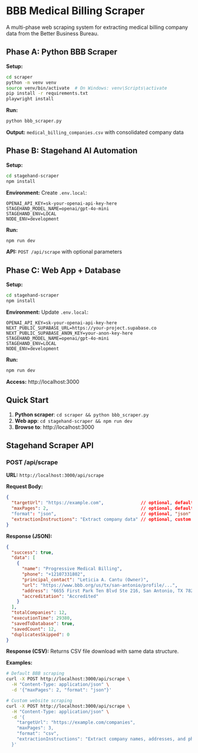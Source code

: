 # BBB Medical Billing Scraper

A multi-phase web scraping system for extracting medical billing company data from the Better Business Bureau.

## Phase A: Python BBB Scraper

**Setup:**
```bash
cd scraper
python -m venv venv
source venv/bin/activate  # On Windows: venv\Scripts\activate
pip install -r requirements.txt
playwright install
```

**Run:**
```bash
python bbb_scraper.py
```

**Output:** `medical_billing_companies.csv` with consolidated company data

## Phase B: Stagehand AI Automation

**Setup:**
```bash
cd stagehand-scraper
npm install
```

**Environment:**
Create `.env.local`:
```
OPENAI_API_KEY=sk-your-openai-api-key-here
STAGEHAND_MODEL_NAME=openai/gpt-4o-mini
STAGEHAND_ENV=LOCAL
NODE_ENV=development
```

**Run:**
```bash
npm run dev
```

**API:** `POST /api/scrape` with optional parameters

## Phase C: Web App + Database

**Setup:**
```bash
cd stagehand-scraper
npm install
```

**Environment:**
Update `.env.local`:
```
OPENAI_API_KEY=sk-your-openai-api-key-here
NEXT_PUBLIC_SUPABASE_URL=https://your-project.supabase.co
NEXT_PUBLIC_SUPABASE_ANON_KEY=your-anon-key-here
STAGEHAND_MODEL_NAME=openai/gpt-4o-mini
STAGEHAND_ENV=LOCAL
NODE_ENV=development
```

**Run:**
```bash
npm run dev
```

**Access:** http://localhost:3000

## Quick Start

1. **Python scraper**: `cd scraper && python bbb_scraper.py`
2. **Web app**: `cd stagehand-scraper && npm run dev`
3. **Browse to**: http://localhost:3000

## Stagehand Scraper API

### POST /api/scrape

**URL:** `http://localhost:3000/api/scrape`

**Request Body:**
```json
{
  "targetUrl": "https://example.com",              // optional, defaults to BBB medical billing
  "maxPages": 2,                                   // optional, default: 1, max: 15
  "format": "json",                                // optional, "json" | "csv"
  "extractionInstructions": "Extract company data" // optional, custom AI instructions
}
```

**Response (JSON):**
```json
{
  "success": true,
  "data": [
    {
      "name": "Progressive Medical Billing",
      "phone": "+12107331802",
      "principal_contact": "Leticia A. Cantu (Owner)",
      "url": "https://www.bbb.org/us/tx/san-antonio/profile/...",
      "address": "6655 First Park Ten Blvd Ste 216, San Antonio, TX 78213-4304",
      "accreditation": "Accredited"
    }
  ],
  "totalCompanies": 12,
  "executionTime": 29380,
  "savedToDatabase": true,
  "savedCount": 12,
  "duplicatesSkipped": 0
}
```

**Response (CSV):**
Returns CSV file download with same data structure.

**Examples:**

```bash
# Default BBB scraping
curl -X POST http://localhost:3000/api/scrape \
  -H "Content-Type: application/json" \
  -d '{"maxPages": 2, "format": "json"}'

# Custom website scraping
curl -X POST http://localhost:3000/api/scrape \
  -H "Content-Type: application/json" \
  -d '{
    "targetUrl": "https://example.com/companies",
    "maxPages": 3,
    "format": "csv",
    "extractionInstructions": "Extract company names, addresses, and phone numbers"
  }'
```